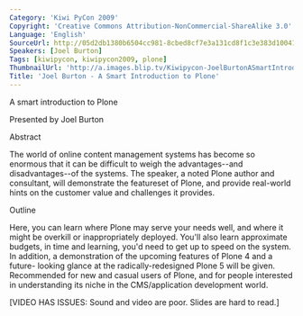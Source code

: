 ```yaml
---
Category: 'Kiwi PyCon 2009'
Copyright: 'Creative Commons Attribution-NonCommercial-ShareAlike 3.0'
Language: 'English'
SourceUrl: http://05d2db1380b6504cc981-8cbed8cf7e3a131cd8f1c3e383d10041.r93.cf2.rackcdn.com/kiwi-pycon-2009/131_joel-burton-a-smart-introduction-to-plone.flv
Speakers: [Joel Burton]
Tags: [kiwipycon, kiwipycon2009, plone]
ThumbnailUrl: 'http://a.images.blip.tv/Kiwipycon-JoelBurtonASmartIntroductionToPlone158-814.jpg'
Title: 'Joel Burton - A Smart Introduction to Plone'
---
```

A smart introduction to Plone

Presented by Joel Burton

Abstract

The world of online content management systems has become so enormous that it
can be difficult to weigh the advantages--and disadvantages--of the systems.
The speaker, a noted Plone author and consultant, will demonstrate the
featureset of Plone, and provide real-world hints on the customer value and
challenges it provides.

Outline

Here, you can learn where Plone may serve your needs well, and where it might
be overkill or inappropriately deployed. You'll also learn approximate
budgets, in time and learning, you'd need to get up to speed on the system. In
addition, a demonstration of the upcoming features of Plone 4 and a future-
looking glance at the radically-redesigned Plone 5 will be given. Recommended
for new and casual users of Plone, and for people interested in understanding
its niche in the CMS/application development world.

[VIDEO HAS ISSUES: Sound and video are poor. Slides are hard to read.]
